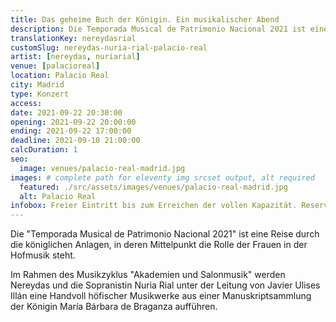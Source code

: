 ```yaml
---
title: Das geheime Buch der Königin. Ein musikalischer Abend
description: Die Temporada Musical de Patrimonio Nacional 2021 ist eine Reise durch die königlichen Anlagen, in deren Mittelpunkt die Rolle der Frauen in der Hofmusik steht.
translationKey: nereydasrial
customSlug: nereydas-nuria-rial-palacio-real
artist: [nereydas, nuriarial]
venue: [palacioreal]
location: Palacio Real
city: Madrid
type: Konzert
access:
date: 2021-09-22 20:30:00
opening: 2021-09-22 20:00:00
ending: 2021-09-22 17:00:00
deadline: 2021-09-10 21:00:00
calcDuration: 1
seo:
  image: venues/palacio-real-madrid.jpg
images: # complete path for eleventy img srcset output, alt required
  featured: ./src/assets/images/venues/palacio-real-madrid.jpg
  alt: Palacio Real
infobox: Freier Eintritt bis zum Erreichen der vollen Kapazität. Reservierte Plätze nur mit persönlicher Einladung durch die Fundación Goethe.
---
```


Die "Temporada Musical de Patrimonio Nacional 2021" ist eine Reise durch die königlichen Anlagen, in deren Mittelpunkt die Rolle der Frauen in der Hofmusik steht.

Im Rahmen des Musikzyklus "Akademien und Salonmusik" werden Nereydas und die Sopranistin Nuria Rial unter der Leitung von Javier Ulises Illán eine Handvoll höfischer Musikwerke aus einer Manuskriptsammlung der Königin María Bárbara de Braganza aufführen.
